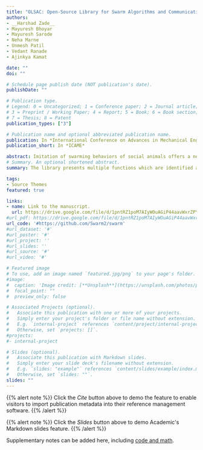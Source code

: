 ```yaml
---
title: "OLSAC: Open-Source Library for Swarm Algorithms and Communication"
authors: 
- __Harshad Zade__
- Mayuresh Bhoyar 
- Mayuresh Sarode
- Neha Marne
- Unmesh Patil
- Vedant Ranade
- Ajinkya Kamat

date: ""
doi: ""

# Schedule page publish date (NOT publication's date).
publishDate: ""

# Publication type.
# Legend: 0 = Uncategorized; 1 = Conference paper; 2 = Journal article;
# 3 = Preprint / Working Paper; 4 = Report; 5 = Book; 6 = Book section;
# 7 = Thesis; 8 = Patent
publication_types: ["3"]

# Publication name and optional abbreviated publication name.
publication: In *International Conference on Advances in Mechanical Engineering*
publication_short: In *ICAME*

abstract: Imitation of swarming behaviors of social animals offers a new way of designing systems due to simple rules, local interactions, robustness, scalability, and flexibility. Following this method, a swarm of multiple robots can cooperatively achieve a goal with collective intelligence.  However, only a few such robotic systems are developed, and again very few are deployed outside of lab environments. The reason behind this is the lack of easy-to-deploy communication stack and a versatile library of essential swarm building functions from a hardware perspective.  As a result, most researchers choose the option of simulation only. Hence in this article, we present an open source library integrated with a communication stack and tools which simplifies the process of hardware-level implementation of swarm algorithms. As the library presents multiple functions which are identified as basic building blocks of various swarm algorithms, it helps the user in creating future algorithms. Also, this library is open for collaborations from community and has a potential to become single solution for all swarm related applications.
# Summary. An optional shortened abstract.
summary: The library presents multiple functions which are identified as basic building blocks of various swarm algorithms, it helps the user in creating future algorithms. Also, this library is open for collaborations from community and has a potential to become single solution for all swarm related applications.

tags:
- Source Themes
featured: true

links:
- name: Link to the manuscript.
  url: https://drive.google.com/file/d/1pntRZ1poM7AIyWOuAGiP44aavWxrZPY8/view?usp=sharing
#url_pdf: https://drive.google.com/file/d/1pntRZ1poM7AIyWOuAGiP44aavWxrZPY8/view?usp=sharing
url_code: '#https://github.com/Swarm2/swarm'
#url_dataset: '#'
#url_poster: '#'
#url_project: ''
#url_slides: ''
#url_source: '#'
#url_video: '#'

# Featured image
# To use, add an image named `featured.jpg/png` to your page's folder. 
#image:
#  caption: 'Image credit: [**Unsplash**](https://unsplash.com/photos/pLCdAaMFLTE)'
#  focal_point: ""
#  preview_only: false

# Associated Projects (optional).
#   Associate this publication with one or more of your projects.
#   Simply enter your project's folder or file name without extension.
#   E.g. `internal-project` references `content/project/internal-project/index.md`.
#   Otherwise, set `projects: []`.
#projects:
#- internal-project

# Slides (optional).
#   Associate this publication with Markdown slides.
#   Simply enter your slide deck's filename without extension.
#   E.g. `slides: "example"` references `content/slides/example/index.md`.
#   Otherwise, set `slides: ""`.
slides: ""
---
```


{{% alert note %}}
Click the *Cite* button above to demo the feature to enable visitors to import publication metadata into their reference management software.
{{% /alert %}}

{{% alert note %}}
Click the *Slides* button above to demo Academic's Markdown slides feature.
{{% /alert %}}

Supplementary notes can be added here, including [code and math](https://sourcethemes.com/academic/docs/writing-markdown-latex/).
